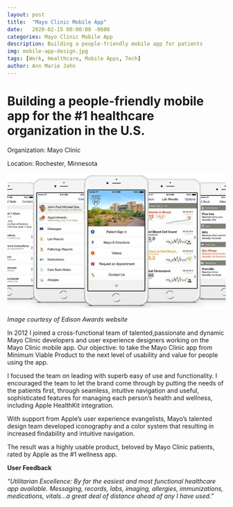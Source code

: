 ```yaml
---
layout: post
title:  "Mayo Clinic Mobile App"
date:   2020-02-15 00:00:00 -0600
categories: Mayo Clinic Mobile App
description: Building a people-friendly mobile app for patients
img: mobile-app-design.jpg
tags: [Work, Healthcare, Mobile Apps, Tech]
author: Ann Marie Jahn
---
```

# Building a people-friendly mobile app for the #1 healthcare organization in the U.S.

Organization: Mayo Clinic

Location: Rochester, Minnesota

![patient app](/assets/img/patient_app.jpg)

_Image courtesy of Edison Awards website_

In 2012 I joined a cross-functional team of talented,passionate and dynamic Mayo Clinic developers and user experience designers working on the Mayo Clinic mobile app. Our objective: to take the Mayo Clinic app from Minimum Viable Product to the next level of usability and value for people using the app.

I focused the team on leading with superb easy of use and functionality. I encouraged the team to let the brand come through by putting the needs of the patients first, through seamless, intuitive navigation and useful, sophisticated features for managing each person’s health and wellness, including Apple HealthKit integration.

With support from Apple’s user experience evangelists, Mayo’s talented design team developed iconography and a color system that resulting in increased findability and intuitive navigation. 

The result was a highly usable product, beloved by Mayo Clinic patients, rated by Apple as the #1 wellness app.

**User Feedback**

_“Utilitarian Excellence: By far the easiest and most functional healthcare app available. Messaging, records, labs, imaging, allergies, immunizations, medications, vitals...a great deal of distance ahead of any I have used.”_